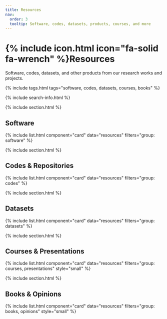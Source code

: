 ```yaml
---
title: Resources
nav:
  order: 3
  tooltip: Software, codes, datasets, products, courses, and more
---
```


# {% include icon.html icon="fa-solid fa-wrench" %}Resources

Software, codes, datasets, and other products from our research works and projects.

{% include tags.html tags="software, codes, datasets, courses, books" %}

{% include search-info.html %}

{% include section.html %}
## Software
{% include list.html component="card" data="resources" filters="group: software" %}

{% include section.html %}
## Codes & Repositories
{% include list.html component="card" data="resources" filters="group: codes" %}

{% include section.html %}
## Datasets
{% include list.html component="card" data="resources" filters="group: datasets" %}

{% include section.html %}
## Courses & Presentations
{% include list.html component="card" data="resources" filters="group: courses, presentations" style="small" %}

{% include section.html %}
## Books & Opinions
{% include list.html component="card" data="resources" filters="group: books, opinions" style="small" %}
